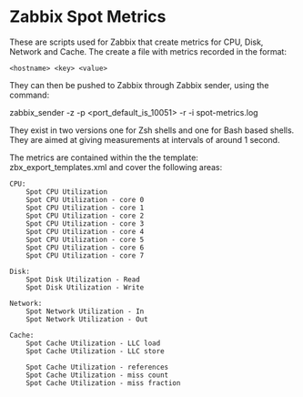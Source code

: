 # Zabbix Spot Metrics

These are scripts used for Zabbix that create metrics for CPU, Disk, Network and Cache. The create a file with metrics recorded in the format:

```
<hostname> <key> <value>
```

They can then be pushed to Zabbix through Zabbix sender, using the command:

zabbix_sender -z <server> -p <port_default_is_10051> -r -i spot-metrics.log

They exist in two versions one for Zsh shells and one for Bash based shells. They are aimed at giving measurements at intervals of around 1 second.

The metrics are contained within the the template: zbx_export_templates.xml and cover the following areas:

```
CPU:
	Spot CPU Utilization
	Spot CPU Utilization - core 0
	Spot CPU Utilization - core 1
	Spot CPU Utilization - core 2
	Spot CPU Utilization - core 3
	Spot CPU Utilization - core 4
	Spot CPU Utilization - core 5
	Spot CPU Utilization - core 6
	Spot CPU Utilization - core 7

Disk:
	Spot Disk Utilization - Read
	Spot Disk Utilization - Write

Network:
	Spot Network Utilization - In
	Spot Network Utilization - Out	
	
Cache:
	Spot Cache Utilization - LLC load
	Spot Cache Utilization - LLC store
	
	Spot Cache Utilization - references
	Spot Cache Utilization - miss count
	Spot Cache Utilization - miss fraction
```